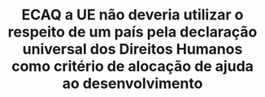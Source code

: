 ---
title: "ECAQ a UE não deveria utilizar o respeito de um país pela declaração universal dos Direitos Humanos como critério de alocação de ajuda ao desenvolvimento"
infoslide: "Caracteriza-se como ajuda ao desenvolvimento uma ajuda financeira concedida por governos e outras agências para apoiar o desenvolvimento económico, ambiental, social e político dos países em desenvolvimento. Distingue-se da ajuda humanitária que se concentra no alívio imediato da fome, doença ou resposta catástrofe.

A China, entre outros países, tem concedido ajuda ao desenvolvimento sem o critério de cumprimento de Direitos Humanos a vários países africanos e asiáticos"
round: "Round 3"
weight: 3
videos: []
tags: []
layout: "motion"
categories: ["motions"]
---